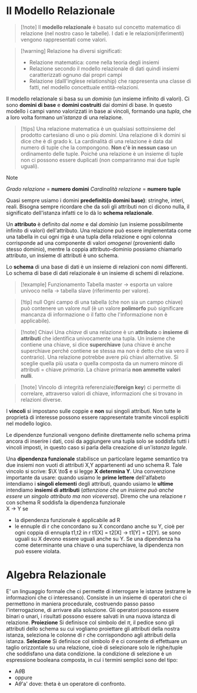#  Il Modello Relazionale
>[!note] Il **modello relazionale** è basato sul concetto matematico di relazione (nel nostro caso le tabelle). I dati e le relazioni(riferimenti) vengono rappresentati come valori.

>[!warning] Relazione ha diversi significati:
> - Relazione matematica: come nella teoria degli insiemi
>- Relazione secondo il modello relazionale di dati quindi insiemi caratterizzati ognuno dai propri campi
> - Relazione (dalll'inglese relationship) che rappresenta una classe di fatti, nel modello concettuale entità-relazioni.

Il modello relazionale si basa su un *dominio* (un insieme infinito di valori). Ci sono **domini di base** e **domini costruiti** dai domini di base. In questo modello i campi vanno valorizzati in base ai vincoli, formando una *tupla*, che a loro volta formano un'*istanza* di una relazione. 

>[!tips] Una relazione matematica è un qualsiasi sottoinsieme del prodotto cartesiano di uno o più *domini*. Una relazione di k domini si dice che è di grado k. La cardinalità di una relazione è data dal numero di tuple che la compongono. **Non c'è in nessun caso** un ordinamento delle tuple. Poiché una relazione è un insieme di tuple non ci possono essere duplicati (non compariranno mai due tuple uguali).

>[!note]  
>*Grado relazione* = **numero domini**
*Cardinalità relazione* = **numero tuple**

Quasi sempre usiamo i domini **predefiniti(o domini base)**: stringhe, interi, reali. Bisogna sempre ricordare che da soli gli attributi non ci dicono nulla, il significato dell'istanza infatti ce lo dà lo **schema relazionale**.

Un **attributo** è definito dal *nome* e dal *dominio* (un insieme possibilmente infinito di valori) dell'attributo. Una relazione può essere implementata come una tabella in cui ogni riga è una tupla della relazione e ogni colonna corrisponde ad una componente di valori *omogenei* (provenienti dallo stesso dominio), mentre la coppia attributo-dominio possiamo chiamarlo attributo, un insieme di attributi è uno schema. 

Lo **schema** di una base di dati è un insieme di relazioni con nomi differenti. Lo schema di base di dati relazionale è un insieme di schemi di relazione. 
>[!example]  Funzionamento
>Tabella master -> esporta un valore univoco nella -> tabella slave (riferimento per valore).

>[!tip]  null
>Ogni campo di una tabella (che non sia un campo chiave) può contenere un valore *null* (è un valore **polimorfo** può significare mancanza di informazione o il fatto che l'informazione non è applicabile).

>[!note]  Chiavi
>Una *chiave* di una relazione è un **attributo** o **insieme di attributi** che identifica univocamente una tupla. Un insieme che contiene una chiave, si dice **superchiave** (una chiave è anche superchiave perché contiene se stessa ma non è detto che sia vero il contrario).
Una relazione potrebbe avere più chiavi alternative. Si sceglie quella più usata o quella composta da un numero minore di attributi = chiave *primaria*. La chiave primaria **non ammette valori nulli**.

>[!note] Vincolo di integrità referenziale(**foreign key**) 
>ci permette di correlare, attraverso valori di chiave, informazioni che si trovano in relazioni diverse. 

I **vincoli** si impostano sulle coppie e **non** sui singoli attributi. Non tutte le proprietà di interesse possono essere rappresentate tramite vincoli espliciti nel modello logico.

Le dipendenze funzionali vengono definite direttamente nello schema prima ancora di inserire i dati, così da aggiungere una tupla solo se soddisfa tutti i vincoli imposti, in questo caso si parla della creazione di un'*istanza legale*.

Una **dipendenza funzionale** stabilisce un particolare legame semantico tra due insiemi non vuoti di attributi X,Y appartenenti ad uno schema R.  Tale vincolo si scrive: $\X \to$ e si legge **X determina Y**. Una convenzione importante da usare: quando usiamo le **prime lettere** dell'alfabeto intendiamo i **singoli elementi** degli attributi, quando usiamo le **ultime** intendiamo **insiemi di attributi** (*attenzione che un insieme può anche essere un singolo attributo ma non viceversa*).
Diremo che una relazione r con schema R soddisfa la dipendenza funzionale  
X -> Y se
- la dipendenza funzionale è applicabile ad R
- le ennuple di r che concordano su X concordano anche su Y, cioè per ogni coppia di ennupla t1,t2 in r
	 t1[X] = t2[X] -> t1[Y] = t2[Y].
se sono uguali su X devono essere uguali anche su Y.
Se una dipendenza ha come determinante una chiave o una superchiave, la dipendenza non può essere violata.

# Algebra Relazionale
E' un linguaggio formale che ci permette di interrogare le istanze (estrarre le informazioni che ci interessano). Consiste in un insieme di operatori che ci permettono in maniera procedurale, costruendo passo passo l'interrogazione, di arrivare alla soluzione. Gli operatori possono essere binari o unari, i risultati possono essere salvati in una nuova istanza di relazione.
**Proiezione**
Si definisce col simbolo del *$\pi$*, il pedice sono gli attributi dello schema su cui vogliamo proiettare gli attributi della nostra istanza, seleziona le colonne di r che corrispondono agli attributi della istanza.
**Selezione**
Si definisce col simbolo $\theta$ e ci consente di effettuare un taglio orizzontale su una relazione, cioè di selezionare solo le righe/tuple che soddisfano una data condizione. la condizione di selezione è un espressione booleana composta, in cui i termini semplici sono del tipo:
- A$\theta$B
- oppure
- A$\theta$'a'
dove:
theta è un operatore di confronto.



